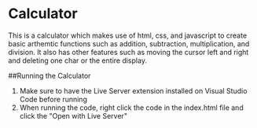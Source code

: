 # Calculator
  This is a calculator which makes use of html, css, and javascript to create basic arthemtic functions such as addition, subtraction, multiplication, and division. It
  also has other features such as moving the cursor left and right and deleting one char or the entire display.

##Running the Calculator

  1. Make sure to have the Live Server extension installed on Visual Studio Code before running
  2. When running the code, right click the code in the index.html file and click the "Open with Live Server"

